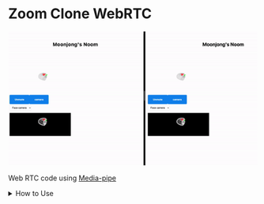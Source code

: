# Zoom Clone WebRTC
![demo](https://raw.githubusercontent.com/moon-jong/zoom/main/demo/demo.gif)

Web RTC code using [Media-pipe](https://google.github.io/mediapipe/solutions/face_mesh.html) 

<details>

<summary>How to Use</summary>

## Initailize npm project
```bash
npm init -y
```

## Install nodemon
```bash
npm i nodemon -D
```

## Install express
```bash
npm i express
```

## Install pug
```bash
npm i pug
```
## Install babel
```bash
npm i @babel/core @babel/cli @babel/node @babel/preset-env -D
```

## Change nodemon.json
```json
{...
"exec" : "babel-node src/server.js"
...}
```

## Change babel.config.json
```json
{...
"presets": ["@babel/preset-env"]
...}
```

## Change package.json
```json
{...
"scripts": {
    "dev": "nodemon"
  }
...}
```
</details>
